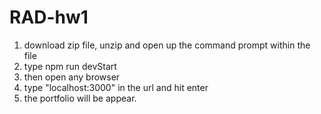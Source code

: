 # RAD-hw1

1. download zip file, unzip and open up the command prompt within the file
2. type npm run devStart
3. then open any browser
4. type "localhost:3000" in the url and hit enter
5. the portfolio will be appear.
